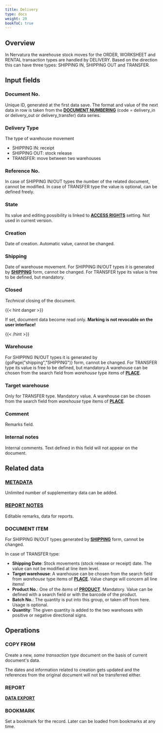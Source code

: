 ```yaml
---
title: Delivery
type: docs
weight: 20
bookToC: true
---
```


## Overview

In Nervatura the warehouse stock moves for the ORDER, WORKSHEET and RENTAL transaction types are handled by DELIVERY. Based on the direction this can have three types: SHIPPING IN, SHIPPING OUT and TRANSFER.

## Input fields

### Document No.
Unique ID, generated at the first data save. The format and value of the next data in row is taken from the [**DOCUMENT NUMBERING**](/docs/client/settings/numberdef) (code = delivery_in or delivery_out or delivery_transfer) data series.

### Delivery Type
The type of warehouse movement
- SHIPPING IN: receipt
- SHIPPING OUT: stock release
- TRANSFER: move between two warehouses

### Reference No.
In case of SHIPPING IN/OUT types the number of the related document, cannot be modified. In case of TRANSFER type the value is optional, can be defined freely.

### State
Its value and editing possibility is linked to [**ACCESS RIGHTS**](/docs/client/settings/usergroup#supervisor) setting. Not used in current version.

### Creation
Date of creation. Automatic value, cannot be changed.

### Shipping
Date of warehouse movement. For SHIPPING IN/OUT types it is generated by [**SHIPPING**](/docs/client/stock/shipping) form, cannot be changed. For TRANSFER type its value is free to be defined, but mandatory.

### Closed
*Technical* closing of the document.

{{< hint danger >}}

If set, document data become read only. **Marking is not revocable on the user interface!**

{{< /hint >}}

### Warehouse
For SHIPPING IN/OUT types it is generated by {goPage("shipping","SHIPPING")} form, cannot be changed. For TRANSFER type its value is free to be defined, but mandatory.A warehouse can be chosen from the search field from *warehouse* type items of [**PLACE**](/docs/client/settings/place#type).

### Target warehouse
Only for TRANSFER type. Mandatory value. A warehouse can be chosen from the search field from *warehouse* type items of [**PLACE**](/docs/client/settings/place#type).

### Comment
Remarks field.

### Internal notes
Internal comments. Text defined in this field will not appear on the document.

## Related data

### [**METADATA**](/docs/client/settings/metadata)
Unlimited number of supplementary data can be added.

### [**REPORT NOTES**](/docs/client/program/notes)
Editable remarks, data for reports.

### DOCUMENT ITEM
For SHIPPING IN/OUT types generated by [**SHIPPING**](/docs/client/stock/shipping) form, cannot be changed.

In case of TRANSFER type:
- **Shipping Date**: Stock movements (stock release or receipt) date. The value can not be modified at line item level.
- **Target warehouse**: A warehouse can be chosen from the search field from *warehouse* type items of [**PLACE**](/docs/client/settings/place#type). Value change will concern all line items!
- **Product No.**: One of the *items* of [**PRODUCT**](/docs/client/resources/product#product-type). Mandatory. Value can be defined with a search field or with the barcode of the product.
- **Batch No.**: The quantity is put into this group, or taken off from here. Usage is optional.
- **Quantity**: The given quantity is added to the two warehoses with positive or negative directional signs.

## Operations

### COPY FROM
Create a new, *same transaction type* document on the basis of current document's data. 

The dates and information related to creation gets updated and the references from the original document will not be transferred either.

### REPORT
[**DATA EXPORT**](/docs/client/program/export)

### BOOKMARK
Set a bookmark for the record. Later can be loaded from bookmarks at any time.
